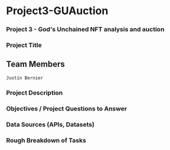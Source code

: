# Project3-GUAuction
### Project 3 - God's Unchained NFT analysis and auction

### Project Title

## Team Members
    Justin Bernier

### Project Description

### Objectives / Project Questions to Answer

### Data Sources (APIs, Datasets)

### Rough Breakdown of Tasks
